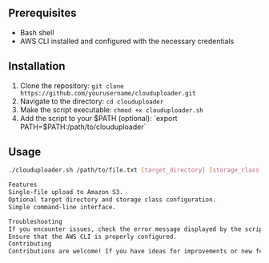 ## Prerequisites
- Bash shell
- AWS CLI installed and configured with the necessary credentials

## Installation
1. Clone the repository: `git clone https://github.com/yourusername/clouduploader.git`
2. Navigate to the directory: `cd clouduploader`
3. Make the script executable: `chmod +x clouduploader.sh`
4. Add the script to your $PATH (optional): `export PATH=$PATH:/path/to/clouduploader`

## Usage
```bash
./clouduploader.sh /path/to/file.txt [target_directory] [storage_class]

Features
Single-file upload to Amazon S3.
Optional target directory and storage class configuration.
Simple command-line interface.

Troubleshooting
If you encounter issues, check the error message displayed by the script.
Ensure that the AWS CLI is properly configured.
Contributing
Contributions are welcome! If you have ideas for improvements or new features, feel free to open an issue or submit a pull request.
